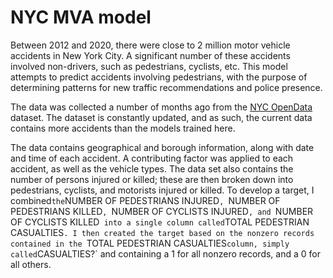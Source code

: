# NYC MVA model

Between 2012 and 2020, there were close to 2 million motor vehicle accidents in New York City. A significant number of these accidents involved non-drivers, such as pedestrians, cyclists, etc. This model attempts to predict accidents involving pedestrians, with the purpose of determining patterns for new traffic recommendations and police presence.

The data was collected a number of months ago from the [NYC OpenData](https://data.cityofnewyork.us/Public-Safety/Motor-Vehicle-Collisions-Crashes/h9gi-nx95) dataset. The dataset is constantly updated, and as such, the current data contains more accidents than the models trained here. 

The data contains geographical and borough information, along with date and time of each accident. A contributing factor was applied to each accident, as well as the vehicle types. The data set also contains the number of persons injured or killed; these are then broken down into pedestrians, cyclists, and motorists injured or killed. To develop a target, I combined` the `NUMBER OF PEDESTRIANS INJURED`, `NUMBER OF PEDESTRIANS KILLED`, `NUMBER OF CYCLISTS INJURED`, and `NUMBER OF CYCLISTS KILLED`  into a single column called `TOTAL PEDESTRIAN CASUALTIES`. I then created the target based on the nonzero records contained in the `TOTAL PEDESTRIAN CASUALTIES` column, simply called `CASUALTIES?` and containing a 1 for all nonzero records, and a 0 for all others.
